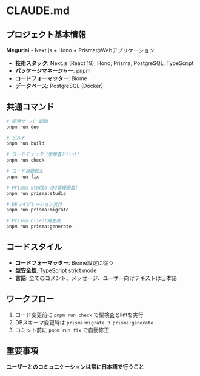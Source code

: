 # CLAUDE.md

## プロジェクト基本情報

**Meguriai** - Next.js + Hono + PrismaのWebアプリケーション

- **技術スタック**: Next.js (React 19), Hono, Prisma, PostgreSQL, TypeScript
- **パッケージマネージャー**: pnpm
- **コードフォーマッター**: Biome
- **データベース**: PostgreSQL (Docker)

## 共通コマンド

```bash
# 開発サーバー起動
pnpm run dev

# ビルド
pnpm run build

# コードチェック（型検査とlint）
pnpm run check

# コード自動修正
pnpm run fix

# Prisma Studio（DB管理画面）
pnpm run prisma:studio

# DBマイグレーション実行
pnpm run prisma:migrate

# Prisma Client再生成
pnpm run prisma:generate
```

## コードスタイル

- **コードフォーマッター**: Biome設定に従う
- **型安全性**: TypeScript strict mode
- **言語**: 全てのコメント、メッセージ、ユーザー向けテキストは日本語

## ワークフロー

1. コード変更前に `pnpm run check` で型検査とlintを実行
2. DBスキーマ変更時は `prisma:migrate` → `prisma:generate`
3. コミット前に `pnpm run fix` で自動修正

## 重要事項

**ユーザーとのコミュニケーションは常に日本語で行うこと**